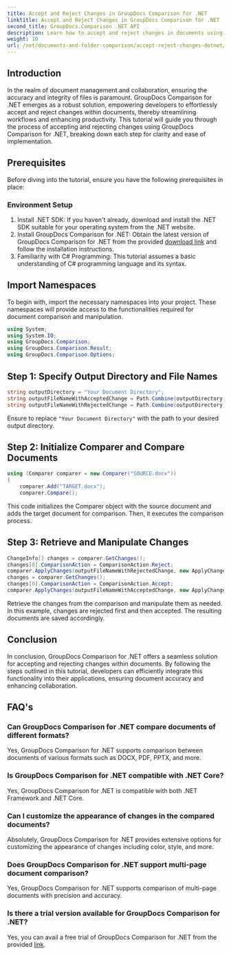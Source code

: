 ```yaml
---
title: Accept and Reject Changes in GroupDocs Comparison for .NET
linktitle: Accept and Reject Changes in GroupDocs Comparison for .NET
second_title: GroupDocs.Comparison .NET API
description: Learn how to accept and reject changes in documents using GroupDocs Comparison for .NET. Streamline your document workflows effortlessly.
weight: 10
url: /net/documents-and-folder-comparison/accept-reject-changes-dotnet/
---
```

## Introduction
In the realm of document management and collaboration, ensuring the accuracy and integrity of files is paramount. GroupDocs Comparison for .NET emerges as a robust solution, empowering developers to effortlessly accept and reject changes within documents, thereby streamlining workflows and enhancing productivity. This tutorial will guide you through the process of accepting and rejecting changes using GroupDocs Comparison for .NET, breaking down each step for clarity and ease of implementation.
## Prerequisites
Before diving into the tutorial, ensure you have the following prerequisites in place:
### Environment Setup
1. Install .NET SDK: If you haven't already, download and install the .NET SDK suitable for your operating system from the .NET website.
2. Install GroupDocs Comparison for .NET: Obtain the latest version of GroupDocs Comparison for .NET from the provided [download link](https://releases.groupdocs.com/comparison/net/) and follow the installation instructions.
3. Familiarity with C# Programming: This tutorial assumes a basic understanding of C# programming language and its syntax.

## Import Namespaces
To begin with, import the necessary namespaces into your project. These namespaces will provide access to the functionalities required for document comparison and manipulation.

```csharp
using System;
using System.IO;
using GroupDocs.Comparison;
using GroupDocs.Comparison.Result;
using GroupDocs.Comparison.Options;
```
## Step 1: Specify Output Directory and File Names
```csharp
string outputDirectory = "Your Document Directory";
string outputFileNameWithAcceptedChange = Path.Combine(outputDirectory, "RESULT_WITH_ACCEPTED_CHANGE.docx");
string outputFileNameWithRejectedChange = Path.Combine(outputDirectory, "RESULT_WITH_REJECTED_CHANGE.docx");
```
Ensure to replace `"Your Document Directory"` with the path to your desired output directory.
## Step 2: Initialize Comparer and Compare Documents
```csharp
using (Comparer comparer = new Comparer("SOURCE.docx"))
{
    comparer.Add("TARGET.docx");
    comparer.Compare();
```
This code initializes the Comparer object with the source document and adds the target document for comparison. Then, it executes the comparison process.
## Step 3: Retrieve and Manipulate Changes
```csharp
ChangeInfo[] changes = comparer.GetChanges();
changes[0].ComparisonAction = ComparisonAction.Reject;
comparer.ApplyChanges(outputFileNameWithRejectedChange, new ApplyChangeOptions { Changes = changes, SaveOriginalState = true });
changes = comparer.GetChanges();
changes[0].ComparisonAction = ComparisonAction.Accept;
comparer.ApplyChanges(outputFileNameWithAcceptedChange, new ApplyChangeOptions { Changes = changes });
```
Retrieve the changes from the comparison and manipulate them as needed. In this example, changes are rejected first and then accepted. The resulting documents are saved accordingly.

## Conclusion
In conclusion, GroupDocs Comparison for .NET offers a seamless solution for accepting and rejecting changes within documents. By following the steps outlined in this tutorial, developers can efficiently integrate this functionality into their applications, ensuring document accuracy and enhancing collaboration.
## FAQ's
### Can GroupDocs Comparison for .NET compare documents of different formats?
Yes, GroupDocs Comparison for .NET supports comparison between documents of various formats such as DOCX, PDF, PPTX, and more.
### Is GroupDocs Comparison for .NET compatible with .NET Core?
Yes, GroupDocs Comparison for .NET is compatible with both .NET Framework and .NET Core.
### Can I customize the appearance of changes in the compared documents?
Absolutely, GroupDocs Comparison for .NET provides extensive options for customizing the appearance of changes including color, style, and more.
### Does GroupDocs Comparison for .NET support multi-page document comparison?
Yes, GroupDocs Comparison for .NET supports comparison of multi-page documents with precision and accuracy.
### Is there a trial version available for GroupDocs Comparison for .NET?
Yes, you can avail a free trial of GroupDocs Comparison for .NET from the provided [link](https://releases.groupdocs.com/).
